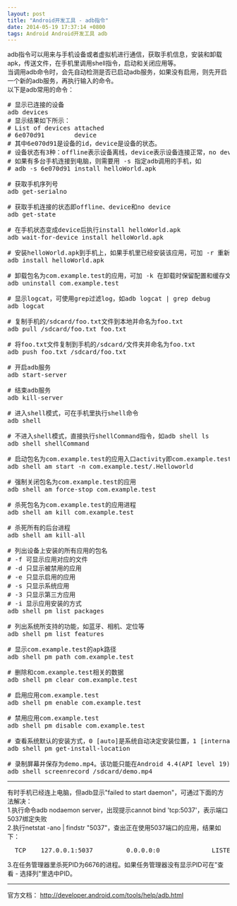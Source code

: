 ```yaml
---
layout: post
title: "Android开发工具 - adb指令"
date: 2014-05-19 17:37:14 +0800
tags: Android Android开发工具 adb
---
```


adb指令可以用来与手机设备或者虚拟机进行通信，获取手机信息，安装和卸载apk，传送文件，在手机里调用shell指令，启动和关闭应用等。  
当调用adb命令时，会先自动检测是否已启动adb服务，如果没有启用，则先开启一个新的adb服务，再执行输入的命令。  
以下是adb常用的命令：  
<pre class="mcode">
# 显示已连接的设备
adb devices
# 显示结果如下所示：
# List of devices attached
# 6e070d91        device
# 其中6e070d91是设备的id，device是设备的状态。
# 设备状态有3种：offline表示设备离线，device表示设备连接正常，no device表示没有设备连接
# 如果有多台手机连接到电脑，则需要用 -s 指定adb调用的手机，如
# adb -s 6e070d91 install helloWorld.apk

# 获取手机序列号
adb get-serialno

# 获取手机连接的状态即offline、device和no device
adb get-state

# 在手机状态变成device后执行install helloWorld.apk
adb wait-for-device install helloWorld.apk

# 安装helloWorld.apk到手机上，如果手机里已经安装该应用，可加 -r 重新安装并保留应用的数据
adb install helloWorld.apk

# 卸载包名为com.example.test的应用，可加 -k 在卸载时保留配置和缓存文件
adb uninstall com.example.test

# 显示logcat，可使用grep过滤log，如adb logcat | grep debug
adb logcat

# 复制手机的/sdcard/foo.txt文件到本地并命名为foo.txt
adb pull /sdcard/foo.txt foo.txt

# 将foo.txt文件复制到手机的/sdcard/文件夹并命名为foo.txt
adb push foo.txt /sdcard/foo.txt

# 开启adb服务
adb start-server

# 结束adb服务
adb kill-server

# 进入shell模式，可在手机里执行shell命令
adb shell

# 不进入shell模式，直接执行shellCommand指令，如adb shell ls
adb shell shellCommand

# 启动包名为com.example.test的应用入口activity即com.example.test.Helloworld
adb shell am start -n com.example.test/.Helloworld

# 强制关闭包名为com.example.test的应用
adb shell am force-stop com.example.test

# 杀死包名为com.example.test的应用进程
adb shell am kill com.example.test

# 杀死所有的后台进程
adb shell am kill-all

# 列出设备上安装的所有应用的包名
# -f 可显示应用对应的文件
# -d 只显示被禁用的应用
# -e 只显示启用的应用
# -s 只显示系统应用
# -3 只显示第三方应用
# -i 显示应用安装的方式
adb shell pm list packages

# 列出系统所支持的功能，如蓝牙、相机、定位等
adb shell pm list features

# 显示com.example.test的apk路径
adb shell pm path com.example.test

# 删除和com.example.test相关的数据
adb shell pm clear com.example.test

# 启用应用com.example.test
adb shell pm enable com.example.test

# 禁用应用com.example.test
adb shell pm disable com.example.test

# 查看系统默认的安装方式，0 [auto]是系统自动决定安装位置，1 [internal]是安装在系统内部存储空间，2 [external]是安装在外置存储卡上
adb shell pm get-install-location

# 录制屏幕并保存为demo.mp4。该功能只能在Android 4.4(API level 19)或更高的版本运行。按Ctrl-C停止录制，否则在3分钟后自动停止录制。可通过--time-limit 30设置录制时间为30秒。
adb shell screenrecord /sdcard/demo.mp4  
</pre>
***
有时手机已经连上电脑，但adb显示"failed to start daemon"，可通过下面的方法解决：  
1.执行命令adb nodaemon server，出现提示cannot bind 'tcp:5037'，表示端口5037绑定失败  
2.执行netstat -ano | findstr "5037"，查出正在使用5037端口的应用，结果如下：  
<pre>
  TCP    127.0.0.1:5037         0.0.0.0:0              LISTENING       6676
</pre>
3.在任务管理器里杀死PID为6676的进程。如果任务管理器没有显示PID可在"查看 - 选择列"里选中PID。


***
官方文档：
<http://developer.android.com/tools/help/adb.html>